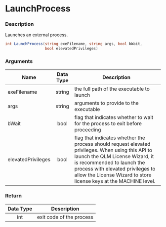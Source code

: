 # LaunchProcess

### Description

Launches an external process.

```csharp
int LaunchProcess(string exeFilename, string args, bool bWait, 
                  bool elevatedPrivileges)
```

### Arguments

| Name               | Data Type | Description                                                                                                                                                                                                                                                                |
| ------------------ | :-------: | -------------------------------------------------------------------------------------------------------------------------------------------------------------------------------------------------------------------------------------------------------------------------- |
| exeFilename        |   string  | the full path of the executable to launch                                                                                                                                                                                                                                  |
| args               |   string  | arguments to provide to the executable                                                                                                                                                                                                                                     |
| bWait              |    bool   | flag that indicates whether to wait for the process to exit before proceeding                                                                                                                                                                                              |
| elevatedPrivileges |    bool   | flag that indicates whether the process should request elevated privileges. When using this API to launch the QLM License Wizard, it is recommended to launch the process with elevated privileges to allow the License Wizard to store license keys at the MACHINE level. |

### Return

| Data Type | Description              |
| :-------: | ------------------------ |
|    int    | exit code of the process |
